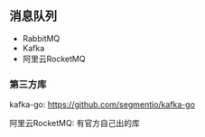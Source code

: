 ## 消息队列

- RabbitMQ
- Kafka
- 阿里云RocketMQ

### 第三方库

kafka-go: https://github.com/segmentio/kafka-go

阿里云RocketMQ: 有官方自己出的库